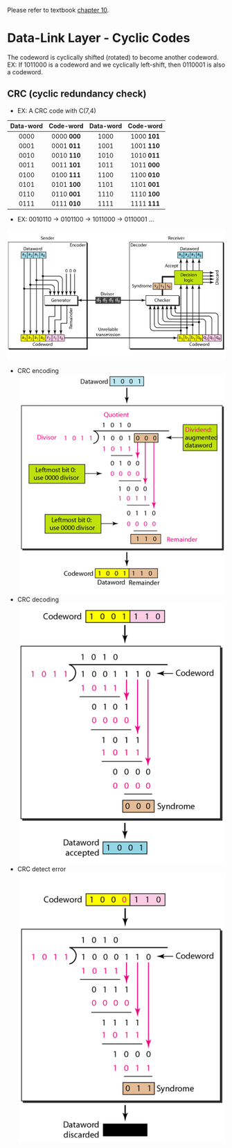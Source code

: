 Please refer to textbook [chapter 10](https://github.com/cnchenpu/data-comm/blob/master/ppt/Ch10-Forouzan.ppt).

# Data-Link Layer - Cyclic Codes
The codeword is cyclically shifted (rotated) to become another codeword. <br>
EX: If 1011000 is a codeword and we cyclically left-shift, then 0110001 is also a codeword.

## CRC (cyclic redundancy check)
- EX: A CRC code with C(7,4)

|Data-word|Code-word|Data-word|Code-word|
|:----:|:----:|:----:|:----:|
|0000|0000 <b>000</b>|1000|1000 <b>101</b>|
|0001|0001 <b>011</b>|1001|1001 <b>110</b>|
|0010|0010 <b>110</b>|1010|1010 <b>011</b>|
|0011|0011 <b>101</b>|1011|1011 <b>000</b>|
|0100|0100 <b>111</b>|1100|1100 <b>010</b>|
|0101|0101 <b>100</b>|1101|1101 <b>001</b>|
|0110|0110 <b>001</b>|1110|1110 <b>100</b>|
|0111|0111 <b>010</b>|1111|1111 <b>111</b>|

- EX: 0010110 -> 0101100 -> 1011000 -> 0110001 ...

![](fig/CRC.png)

- CRC encoding
![](fig/CRC-encode.png)
- CRC decoding
![](fig/CRC-decode-1.png)
- CRC detect error
![](fig/CRC-decode-2.png)

